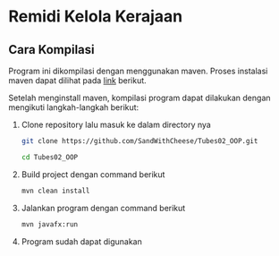# Remidi Kelola Kerajaan

## Cara Kompilasi

Program ini dikompilasi dengan menggunakan maven. Proses instalasi maven dapat dilihat pada [link](https://maven.apache.org/install.html) berikut.

Setelah menginstall maven, kompilasi program dapat dilakukan dengan mengikuti langkah-langkah berikut:

1. Clone repository lalu masuk ke dalam directory nya

    ```bash
    git clone https://github.com/SandWithCheese/Tubes02_OOP.git

    cd Tubes02_OOP
    ```

2. Build project dengan command berikut

    ```bash
    mvn clean install
    ```

3. Jalankan program dengan command berikut

    ```bash
    mvn javafx:run
    ```

4. Program sudah dapat digunakan
